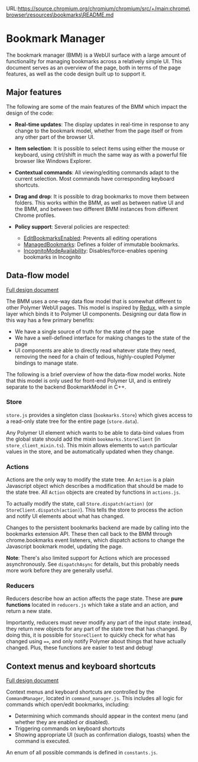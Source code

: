 URL:https://source.chromium.org/chromium/chromium/src/+/main:chrome\browser\resources\bookmarks\README.md
# Bookmark Manager

The bookmark manager (BMM) is a WebUI surface with a large amount of
functionality for managing bookmarks across a relatively simple UI. This
document serves as an overview of the page, both in terms of the page features,
as well as the code design built up to support it.

## Major features

The following are some of the main features of the BMM which impact the design
of the code:

* **Real-time updates**: The display updates in real-time in response to any
  change to the bookmark model, whether from the page itself or from any other
  part of the browser UI.
* **Item selection**: It is possible to select items using either the mouse or
  keyboard, using ctrl/shift in much the same way as with a powerful file
  browser like Windows Explorer.
* **Contextual commands**: All viewing/editing commands adapt to the current
  selection. Most commands have corresponding keyboard shortcuts.
* **Drag and drop**: It is possible to drag bookmarks to move them between
  folders. This works within the BMM, as well as between native UI and the BMM,
  and between two different BMM instances from different Chrome profiles.
* **Policy support**: Several policies are respected:

  - [EditBookmarksEnabled](https://cloud.google.com/docs/chrome-enterprise/policies/?policy=EditBookmarksEnabled):
    Prevents all editing operations
  - [ManagedBookmarks](https://cloud.google.com/docs/chrome-enterprise/policies/?policy=ManagedBookmarks):
    Defines a folder of immutable bookmarks.
  - [IncognitoModeAvailability](https://cloud.google.com/docs/chrome-enterprise/policies/?policy=IncognitoModeAvailability):
    Disables/force-enables opening bookmarks in Incognito

## Data-flow model

[Full design document](https://docs.google.com/document/d/1deh7jm-x95d_nWfvWqZAwwgzR6q_1SXIuRoNnQlqCqA/edit?usp=sharing)

The BMM uses a one-way data flow model that is somewhat different to other
Polymer WebUI pages. This model is inspired by [Redux](http://redux.js.org/),
with a simple layer which binds it to Polymer UI components. Designing our data
flow in this way has a few primary benefits:

* We have a single source of truth for the state of the page
* We have a well-defined interface for making changes to the state of the page
* UI components are able to directly read whatever state they need, removing the
  need for a chain of tedious, highly-coupled Polymer bindings to manage state.

The following is a brief overview of how the data-flow model works. Note that
this model is only used for front-end Polymer UI, and is entirely separate to
the backend BookmarkModel in C++.

### Store

`store.js` provides a singleton class (`bookmarks.Store`) which gives access to
a read-only state tree for the entire page (`store.data`).

Any Polymer UI element which wants to be able to data-bind values from the
global state should add the mixin `bookmarks.StoreClient` (in
`store_client_mixin.ts`). This mixin allows elements to `watch` particular
values in the store, and be automatically updated when they change.

### Actions

Actions are the only way to modify the state tree. An `Action` is a plain
Javascript object which describes a modification that should be made to the
state tree. All `Action` objects are created by functions in `actions.js`.

To actually modify the state, call `Store.dispatch(action)` (or
`StoreClient.dispatch(action)`). This tells the store to process the action and
notify UI elements about what has changed.

Changes to the persistent bookmarks backend are made by calling into the
bookmarks extension API. These then call back to the BMM through
chrome.bookmarks event listeners, which dispatch actions to change the
Javascript bookmark model, updating the page.

**Note**: There's also limited support for Actions which are processed
asynchronously. See `dispatchAsync` for details, but this probably needs more
work before they are generally useful.

### Reducers

Reducers describe how an action affects the page state. These are **pure
functions** located in `reducers.js` which take a state and an action, and
return a new state.

Importantly, reducers must never modify any part of the input state: instead,
they return new objects for any part of the state tree that has changed. By
doing this, it is possible for `StoreClient` to quickly check for what has
changed using `==`, and only notify Polymer about things that have actually
changed. Plus, these functions are easier to test and debug!

## Context menus and keyboard shortcuts

[Full design document](https://docs.google.com/document/d/1AUWpwaiHgYlnBWeKW8hgScGZvaGa2BImOeV-d4BF8QE/edit?usp=sharing)

Context menus and keyboard shortcuts are controlled by the `CommandManager`,
located in `command_manager.js`. This includes all logic for commands which
open/edit bookmarks, including:

* Determining which commands should appear in the context menu (and whether they
  are enabled or disabled).
* Triggering commands on keyboard shortcuts
* Showing appropriate UI (such as confirmation dialogs, toasts) when the command
  is executed.

An enum of all possible commands is defined in `constants.js`.

<!-- TODO(calamity):
## Drag and drop
-->
